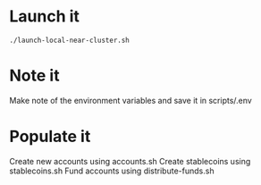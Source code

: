 # Launch it
`./launch-local-near-cluster.sh`

# Note it
Make note of the environment variables and save it in scripts/.env


# Populate it
Create new accounts using accounts.sh
Create stablecoins using stablecoins.sh
Fund accounts using distribute-funds.sh
